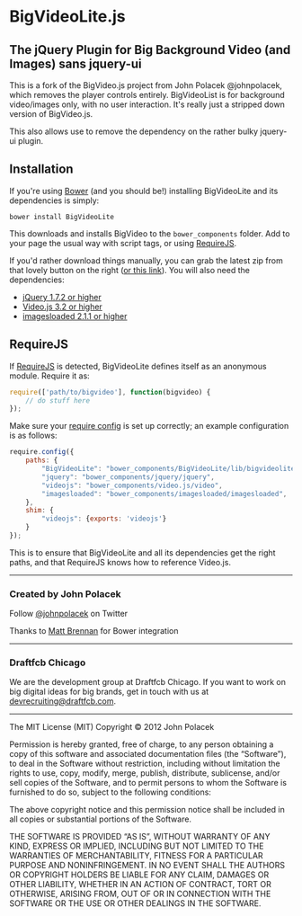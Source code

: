# BigVideoLite.js
## The jQuery Plugin for Big Background Video (and Images) sans jquery-ui

This is a fork of the BigVideo.js project from John Polacek @johnpolacek, which removes the player controls entirely.  BigVideoList is for background video/images only, with no user interaction.  It's really just a stripped down version of BigVideo.js.

This also allows use to remove the dependency on the rather bulky jquery-ui plugin.

## Installation
If you're using [Bower](http://bower.io) (and you should be!) installing BigVideoLite and its dependencies is simply:

```
bower install BigVideoLite
```

This downloads and installs BigVideo to the ``bower_components`` folder. Add to your page the usual way with script tags, or using [RequireJS](#requirejs).

If you'd rather download things manually, you can grab the latest zip from that lovely button on the right ([or this link](https://github.com/khalwat/BigVideoLite.js/archive/master.zip)). You will also need the dependencies:

* [jQuery 1.7.2 or higher](http://jquery.com/download)
* [Video.js 3.2 or higher](http://www.videojs.com/)
* [imagesloaded 2.1.1 or higher](http://desandro.github.io/imagesloaded/)

## RequireJS
If [RequireJS](http://requirejs.org/) is detected, BigVideoLite defines itself as an anonymous module. Require it as:

```javascript
require(['path/to/bigvideo'], function(bigvideo) {
	// do stuff here
});
```

Make sure your [require config](http://requirejs.org/docs/api.html#config) is set up correctly; an example configuration is as follows:

```javascript
require.config({
	paths: {
		"BigVideoLite": "bower_components/BigVideoLite/lib/bigvideolite",
		"jquery": "bower_components/jquery/jquery",
		"videojs": "bower_components/video.js/video",
		"imagesloaded": "bower_components/imagesloaded/imagesloaded",
	},
	shim: {
		"videojs": {exports: 'videojs'}
	}
});
```

This is to ensure that BigVideoLite and all its dependencies get the right paths, and that RequireJS knows how to reference Video.js.

* * *
### Created by John Polacek 
Follow [@johnpolacek](https://twitter.com/johnpolacek) on Twitter

Thanks to [Matt Brennan](https://github.com/quarterto) for Bower integration

* * *
### Draftfcb Chicago
We are the development group at Draftfcb Chicago. If you want to work on big digital ideas for big brands, get in touch with us at [devrecruiting@draftfcb.com](mailto:devrecruiting@draftfcb.com).

* * *
The MIT License (MIT)
Copyright © 2012 John Polacek

Permission is hereby granted, free of charge, to any person obtaining a copy of this software and associated documentation files (the “Software”), to deal in the Software without restriction, including without limitation the rights to use, copy, modify, merge, publish, distribute, sublicense, and/or sell copies of the Software, and to permit persons to whom the Software is furnished to do so, subject to the following conditions:

The above copyright notice and this permission notice shall be included in all copies or substantial portions of the Software.

THE SOFTWARE IS PROVIDED “AS IS”, WITHOUT WARRANTY OF ANY KIND, EXPRESS OR IMPLIED, INCLUDING BUT NOT LIMITED TO THE WARRANTIES OF MERCHANTABILITY, FITNESS FOR A PARTICULAR PURPOSE AND NONINFRINGEMENT. IN NO EVENT SHALL THE AUTHORS OR COPYRIGHT HOLDERS BE LIABLE FOR ANY CLAIM, DAMAGES OR OTHER LIABILITY, WHETHER IN AN ACTION OF CONTRACT, TORT OR OTHERWISE, ARISING FROM, OUT OF OR IN CONNECTION WITH THE SOFTWARE OR THE USE OR OTHER DEALINGS IN THE SOFTWARE.
